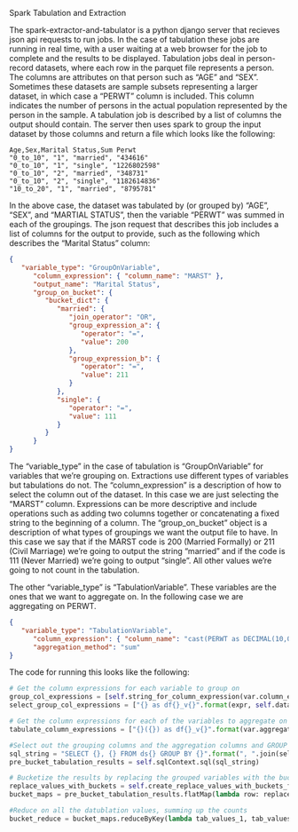 Spark Tabulation and Extraction

The spark-extractor-and-tabulator is a python django server that recieves json api requests to run jobs. In the case of tabulation these jobs are running in real time, with a user waiting at a web browser for the job to complete and the results to be displayed. Tabulation jobs deal in person-record datasets, where each row in the parquet file represents a person. The columns are attributes on that person such as “AGE” and “SEX”. Sometimes these datasets are sample subsets representing a larger dataset, in which case a “PERWT” column is included. This column indicates the number of persons in the actual population represented by the person in the sample. A tabulation job is described by a list of columns the output should contain. The server then uses spark to group the input dataset by those columns and return a file which looks like the following:
```csv
Age,Sex,Marital Status,Sum Perwt
"0_to_10", "1", "married", "434616"
"0_to_10", "1", "single", "1226802598"
"0_to_10", "2", "married", "348731"
"0_to_10", "2", "single", "1182614836"
"10_to_20", "1", "married", "8795781"
```

In the above case, the dataset was tabulated by (or grouped by) “AGE”, “SEX”, and “MARTIAL STATUS”, then the variable “PERWT” was summed in each of the groupings. The json request that describes this job includes a list of columns for the output to provide, such as the following which describes the “Marital Status” column: 
```json
{
   "variable_type": "GroupOnVariable",
      "column_expression": { "column_name": "MARST" },
      "output_name": "Marital Status",
      "group_on_bucket": {
         "bucket_dict": {
            "married": {
               "join_operator": "OR",
               "group_expression_a": {
                  "operator": "=",
                  "value": 200
               },
               "group_expression_b": {
                  "operator": "=",
                  "value": 211
               }
            },
            "single": {
               "operator": "=",
               "value": 111
            }
         }
      }	
}
```
The “variable_type” in the case of tabulation is “GroupOnVariable” for variables that we’re grouping on. Extractions use different types of variables but tabulations do not. The “column_expression” is a description of how to select the column out of the dataset. In this case we are just selecting the “MARST” column. Expressions can be more descriptive and include operations such as adding two columns together or concatenating a fixed string to the beginning of a column. The “group_on_bucket” object is a description of what types of groupings we want the output file to have. In this case we say that if the MARST code is 200 (Married Formally) or 211 (Civil Marriage) we’re going to output the string “married” and if the code is 111 (Never Married) we’re going to output “single”. All other values we’re going to not count in the tabulation. 

The other “variable_type” is “TabulationVariable”. These variables are the ones that we want to aggregate on. In the following case we are aggregating on PERWT.
```json
{
   "variable_type": "TabulationVariable",
      "column_expression": { "column_name": "cast(PERWT as DECIMAL(10,0))"},
      "aggregation_method": "sum"
}
```


The code for running this looks like the following:
```python
# Get the column expressions for each variable to group on
group_col_expressions = [self.string_for_column_expression(var.column_expression) for var in self.group_on_variables]
select_group_col_expressions = ["{} as df{}_v{}".format(expr, self.data_frame_id, var.id) for expr, var in zip(group_col_expressions, self.group_on_variables)]

# Get the column expressions for each of the variables to aggregate on
tabulate_column_expressions = ["{}({}) as df{}_v{}".format(var.aggregation_method, self.string_for_column_expression(var.column_expression), self.data_frame_id, var.id) for var in self.tabulation_variables]

#Select out the grouping columns and the aggregation columns and GROUP BY the aggregation columns
sql_string = "SELECT {}, {} FROM ds{} GROUP BY {}".format(", ".join(select_group_col_expressions), ", ".join(tabulate_column_expressions), self.data_frame_id, ", ".join(group_col_expressions))
pre_bucket_tabulation_results = self.sqlContext.sql(sql_string)

# Bucketize the results by replacing the grouped variables with the bucket equivalents
replace_values_with_buckets = self.create_replace_values_with_buckets_func()
bucket_maps = pre_bucket_tabulation_results.flatMap(lambda row: replace_values_with_buckets(row.asDict()))

#Reduce on all the datublation values, summing up the counts
bucket_reduce = bucket_maps.reduceByKey(lambda tab_values_1, tab_values_2: [v1 + v2 for v1, v2 in zip(tab_values_1, tab_values_2)]).sortByKey()
```

